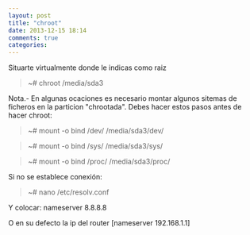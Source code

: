 ```yaml
---
layout: post
title: "chroot"
date: 2013-12-15 18:14
comments: true
categories: 
---
```

Situarte virtualmente donde le indicas como raiz

>~# chroot /media/sda3

Nota.- En algunas ocaciones es necesario montar algunos sitemas de ficheros en la particion "chrootada". Debes hacer estos pasos antes de hacer chroot:

>~# mount -o bind /dev/ /media/sda3/dev/

>~# mount -o bind /sys/ /media/sda3/sys/

>~# mount -o bind /proc/ /media/sda3/proc/

Si no se establece conexión:

>~# nano /etc/resolv.conf

Y colocar:   nameserver 8.8.8.8

O en su defecto la ip del router [nameserver 192.168.1.1]

